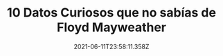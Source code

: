 ---
title: " 10 Datos Curiosos que no sabías de Floyd Mayweather"
date: 2021-06-11T23:58:11.358Z
featuredimage: /assets/900000000.jpg
categoria: Deportes
tags:
  - "#Boxeo"
  - "#Deportes"
  - "#Mayweather"
short-description: Te sabias estos datos curiosos del boxeado Floyd Mayweather
mk1: >+
  ### 1.

  ![1410](/assets/1410.jpg "1410")

  #### Le corre el boxeo por la sangre 

  Floyd Joy Sinclair, conocido como Floyd Mayweather, es hijo. del boxeador Floyd Mayweather Sr. y sobrino y pupilo del boxeador campeón del mundo Roger “Black Mamba” Mayweather.

  ### 2.

  ![1411](/assets/1411.jpg "1411")

  #### El comienzo de su historia 

  El 11 de octubre de 1996, Floyd Mayweather debutó como profesional ganándole a Roberto Apodaca por KOT en dos asaltos. Para 1998 el récord de Mayweather era de 17-0-0 (13 nocauts).
mk2: >+
  ### 3.

  ![1419](/assets/1419.jpg "1419")

  #### No usa la misma ropa interior o zapatos más de una vez


  Floyd Mayweather Jr. tiene muchas excentricidades en su haber. Una de ellas es que no utiliza la misma ropa interior ni los mismos zapatos en más de una ocasión. Y es que considera que utilizarlos únicamente una vez, es sinónimo de riqueza.

  ### 4.

  ![1412](/assets/1412.jpg "1412")

  #### Solo 1 a podido vencerlo 

  Floyd Mayweather ha peleado 363 asaltos y solo ha terminado en la lona una vez, cuando perdió con el mexicano Carlos Hernández.
mk3: >+
  ### 5.

  ![1413](/assets/1413.jpg "1413")

  #### Le duro 1 ronda 

  En junio de 2012, Floyd Mayweather fue condenado a cumplir una pena de tres meses en el Centro de Detenciones del Condado Clark, estado de Nevada, por pegarle a su ex esposa delante de sus tres hijos. El arresto debió haber sido en enero de ese año, pero la jueza a cargo Melissa Saragosa determinó que cumpla con la pelea programada ante el puertorriqueño Miguel Cotto.

  ### 6.

  ![1414](/assets/1414.jpg "1414")

  #### Con todos sus millones 

  No solo el boxeo es una de sus pasiones, Floyd Mayweather es un gran apostador. Por ejemplo, apostó 10.4 millones de dólares en una casa de apuesta norteamericana a favor de los Broncos de Denver en la gran final de la NFL frente a los Seahawks de Seattle en el MetLife Stadium de New Jersey, en enero de este año.
mk4: >+
  ### 7.

  ![1415](/assets/1415.jpg "1415")

  #### Así mata tiempo 

  A Floyd Mayweather le gusta jugar “Mega Touch” y obtener la puntuación más alta en cada juego. Sus favoritos son “Spades, Dominos y Word Scrambles”.

  ### 8.

  ![1416](/assets/1416.jpg "1416")

  #### No muchos pueden darse ese lujo 

  El boxeador Floyd Mayweather tiene una lujosa colección de supercoches entre los que se encuentran dos Ferraris (458 Spider y Enzo), tres Bugattis, un Lamborghini Aventador y un McLaren 650S.
mk5: >+
  ### 9.

  ![1417](/assets/1417.jpg "1417")

  #### Participó en Dancing with the Stars


  En la quinta temporada del famoso reality de los Estados Unidos, ‘Dancing with the Stars’, Floyd Mayweather participó a lado de Karina Smirnoff. Ambos fueron eliminados en la cuarta ronda, aunque el pugilista norteamericano reconoció haber disfrutado la experiencia.

  ### 10.

  ![1418](/assets/1418.jpg "1418")

  #### El día que Mayweather humilló a Big Show


  En Wrestlemania del 2008, Floyd Mayweather tuvo una aparición estelar para pelear ante ‘Big Show’. El resultado terminó en una contundente victoria de ‘Money’, quien dio cátedra de su técnica para el boxeo.
---